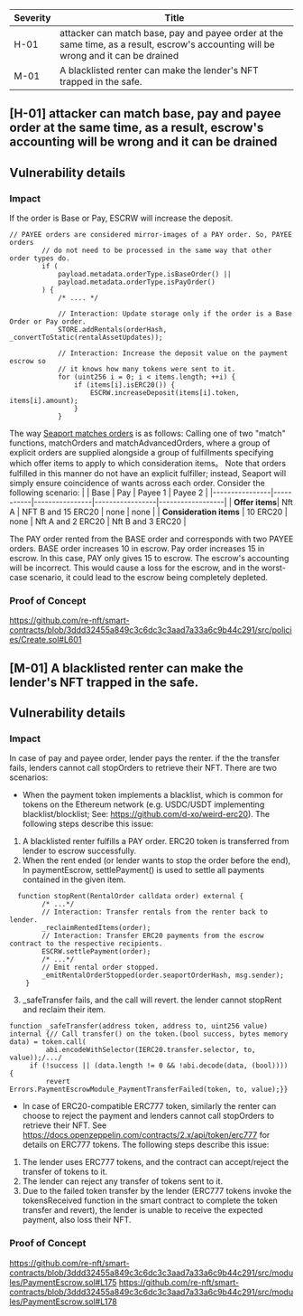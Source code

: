 | Severity | Title |
| -------- | -------- | 
|H-01 |attacker can match base, pay and payee order at the same time, as a result, escrow's accounting will be wrong and it can be drained|
|M-01 |A blacklisted renter can make the lender's NFT trapped in the safe.|



## [H-01]  attacker can match base, pay and payee order at the same time, as a result, escrow's accounting will be wrong and it can be drained

## Vulnerability details
### Impact
If the order is Base or Pay, ESCRW will increase the deposit.
```
// PAYEE orders are considered mirror-images of a PAY order. So, PAYEE orders
        // do not need to be processed in the same way that other order types do.
        if (
            payload.metadata.orderType.isBaseOrder() ||
            payload.metadata.orderType.isPayOrder()
        ) {
            /* .... */

            // Interaction: Update storage only if the order is a Base Order or Pay order.
            STORE.addRentals(orderHash, _convertToStatic(rentalAssetUpdates));

            // Interaction: Increase the deposit value on the payment escrow so
            // it knows how many tokens were sent to it.
            for (uint256 i = 0; i < items.length; ++i) {
                if (items[i].isERC20()) {
                    ESCRW.increaseDeposit(items[i].token, items[i].amount);
                }
            }
```
The way [Seaport matches orders](https://docs.opensea.io/reference/seaport-overview) is as follows:
Calling one of two "match" functions, matchOrders and matchAdvancedOrders, where a group of explicit orders are supplied alongside a group of fulfillments specifying which offer items to apply to which consideration items。 Note that orders fulfilled in this manner do not have an explicit fulfiller; instead, Seaport will simply ensure coincidence of wants across each order.
Consider the following scenario:
|                | Base      | Pay            | Payee 1         | Payee 2          |
|----------------|-----------|----------------|-----------------|------------------|
| **Offer items**| Nft A     | NFT B and 15 ERC20 | none            | none             |
| **Consideration items** | 10 ERC20  | none           | Nft A and 2 ERC20 | Nft B and 3 ERC20 |

The PAY order rented from the BASE order and corresponds with two PAYEE orders.
BASE order increases 10 in escrow.
Pay order increases 15 in escrow.
In this case, PAY only gives 15 to escrow.
The escrow's accounting will be incorrect.
This would cause a loss for the escrow, and in the worst-case scenario, it could lead to the escrow being completely depleted.


### Proof of Concept
https://github.com/re-nft/smart-contracts/blob/3ddd32455a849c3c6dc3c3aad7a33a6c9b44c291/src/policies/Create.sol#L601






## [M-01]  A blacklisted renter can make the lender's NFT trapped in the safe.

## Vulnerability details
### Impact

In case of pay and payee order, lender pays the renter. if the the transfer fails, lenders cannot call stopOrders to retrieve their NFT.
There are two scenarios:

- When the payment token implements a blacklist, which is common for tokens on the Ethereum network (e.g. USDC/USDT implementing blacklist/blocklist; See: https://github.com/d-xo/weird-erc20).
The following steps describe this issue:
1. A blacklisted renter fulfills a PAY order. ERC20 token is transferred from lender to escrow successfully.
2. When the rent ended (or lender wants to stop the order before the end), In paymentEscrow, settlePayment() is used to settle all payments contained in the given item.
```
  function stopRent(RentalOrder calldata order) external {
        /* ...*/
        // Interaction: Transfer rentals from the renter back to lender.
        _reclaimRentedItems(order);
        // Interaction: Transfer ERC20 payments from the escrow contract to the respective recipients.
        ESCRW.settlePayment(order);
        /* ...*/
        // Emit rental order stopped.
        _emitRentalOrderStopped(order.seaportOrderHash, msg.sender);
    }
```
3. _safeTransfer fails, and the call will revert. the lender cannot stopRent and reclaim their item.
```
function _safeTransfer(address token, address to, uint256 value) internal {// Call transfer() on the token.(bool success, bytes memory data) = token.call(
         abi.encodeWithSelector(IERC20.transfer.selector, to, value));/.../
     if (!success || (data.length != 0 && !abi.decode(data, (bool)))) {
         revert Errors.PaymentEscrowModule_PaymentTransferFailed(token, to, value);}}
```
- In case of ERC20-compatible ERC777 token, similarly the renter can choose to reject the payment and lenders cannot call stopOrders to retrieve their NFT.
See https://docs.openzeppelin.com/contracts/2.x/api/token/erc777 for details on ERC777 tokens.
The following steps describe this issue:
1. The lender uses ERC777 tokens, and the contract can accept/reject the transfer of tokens to it.
2. The lender can reject any transfer of tokens sent to it.
3. Due to the failed token transfer by the lender (ERC777 tokens invoke the tokensReceived function in the smart contract to complete the token transfer and revert), the lender is unable to receive the expected payment, also loss their NFT.

### Proof of Concept
https://github.com/re-nft/smart-contracts/blob/3ddd32455a849c3c6dc3c3aad7a33a6c9b44c291/src/modules/PaymentEscrow.sol#L175
https://github.com/re-nft/smart-contracts/blob/3ddd32455a849c3c6dc3c3aad7a33a6c9b44c291/src/modules/PaymentEscrow.sol#L178

